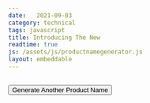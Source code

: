 ```yaml
---
date:   2021-09-03
category: technical
tags: javascript
title: Introducing The New
readtime: true
js: /assets/js/productnamegenerator.js
layout: embeddable
---
```

<h2 id='productname'><span id='productnametext'></span></h2>
<button class="btn btn-primary" id="generatename">Generate Another Product Name</button>
<script src="/assets/js/productnamegenerator.js"></script>
